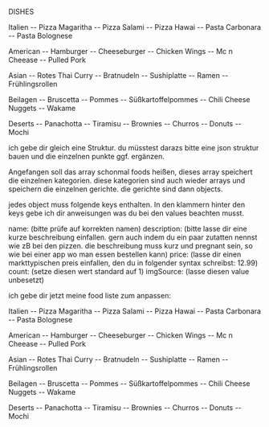 DISHES


Italien
-- Pizza Magaritha
-- Pizza Salami
-- Pizza Hawai
-- Pasta Carbonara
-- Pasta Bolognese

American
-- Hamburger
-- Cheeseburger
-- Chicken Wings
-- Mc n Cheease
-- Pulled Pork

Asian
-- Rotes Thai Curry
-- Bratnudeln
-- Sushiplatte
-- Ramen
-- Frühlingsrollen

Beilagen
-- Bruscetta
-- Pommes
-- Süßkartoffelpommes
-- Chili Cheese Nuggets
-- Wakame

Deserts
-- Panachotta
-- Tiramisu
-- Brownies
-- Churros
-- Donuts
-- Mochi





ich gebe dir gleich eine Struktur. du müsstest darazs bitte eine json struktur bauen und die einzelnen punkte ggf. ergänzen.

Angefangen soll das array schonmal foods heißen, dieses array speichert die einzelnen kategorien. diese kategorien sind auch wieder arrays und speichern die einzelnen gerichte. die gerichte sind dann objects.

jedes object muss folgende keys enthalten. In den klammern hinter den keys gebe ich dir anweisungen was du bei den values beachten musst.

name: (bitte prüfe auf korrekten namen)
description: (bitte lasse dir eine kurze beschreibung einfallen. gern auch indem du ein paar zutatten nennst wie zB bei den pizzen. die beschreibung muss kurz und pregnant sein, so wie bei einer app wo man essen bestellen kann)
price: (lasse dir einen markttypischen preis einfallen, den du in folgender syntax schreibst: 12.99)
count: (setze diesen wert standard auf 1)
imgSource: (lasse diesen value unbesetzt)




ich gebe dir jetzt meine food liste zum anpassen:

Italien
-- Pizza Magaritha
-- Pizza Salami
-- Pizza Hawai
-- Pasta Carbonara
-- Pasta Bolognese

American
-- Hamburger
-- Cheeseburger
-- Chicken Wings
-- Mc n Cheease
-- Pulled Pork

Asian
-- Rotes Thai Curry
-- Bratnudeln
-- Sushiplatte
-- Ramen
-- Frühlingsrollen

Beilagen
-- Bruscetta
-- Pommes
-- Süßkartoffelpommes
-- Chili Cheese Nuggets
-- Wakame

Deserts
-- Panachotta
-- Tiramisu
-- Brownies
-- Churros
-- Donuts
-- Mochi
